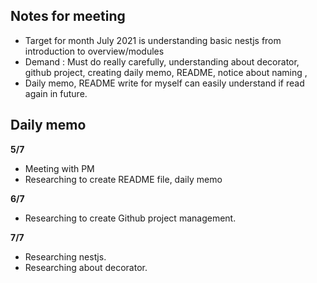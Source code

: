 <h2 id="notes-for-meeting"><strong>Notes for meeting</strong></h2>
<ul>
<li>Target for month July 2021  is understanding basic nestjs from introduction to overview/modules</li>
<li>Demand : Must do really carefully, understanding about decorator, github project, creating daily memo, README, notice about naming ,</li>
<li>Daily memo, README write for myself can easily understand if  read again in future.</li>
</ul>
<h2 id="daily-memo"><strong>Daily memo</strong></h2>
<p><strong>5/7</strong></p>
<ul>
<li>Meeting with PM</li>
<li>Researching to create README file, daily memo</li>
</ul>
<p><strong>6/7</strong></p>
<ul>
<li>Researching to create Github project management.</li>
</ul>
<p><strong>7/7</strong></p>
<ul>
<li>Researching nestjs.</li>
<li>Researching about decorator.</li>
</ul>


